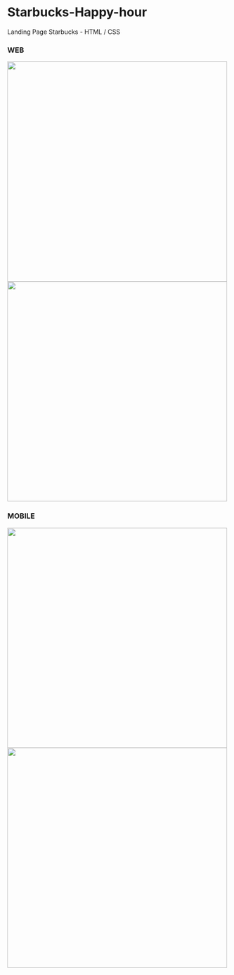 # Starbucks-Happy-hour
Landing Page Starbucks - HTML / CSS<br>


<h3>WEB</h3>
<img width="500px" src="https://user-images.githubusercontent.com/84095953/130682811-9c527b0c-7b14-4b8c-bce6-8e35038b4637.png">
<img width="500px" src="https://user-images.githubusercontent.com/84095953/130682877-821d9637-aa51-4289-9c72-0da2160d3f83.png"><br>

<h3>MOBILE</h3>

<img width="500px" src="https://user-images.githubusercontent.com/84095953/130683002-52332be9-aba4-46a0-aee5-4a7baaaf4ce9.png">
<img width="500px" src="https://user-images.githubusercontent.com/84095953/130683043-76ed8986-77cb-4611-afc3-5d867d8c56ce.png">


